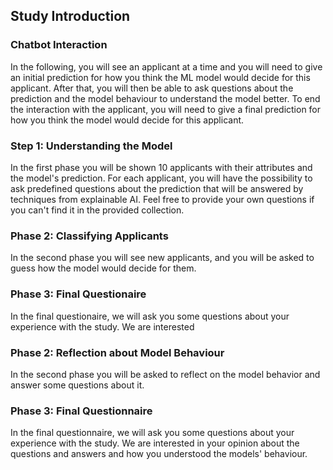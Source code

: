 ## Study Introduction

### Chatbot Interaction

In the following, you will see an applicant at a time and you will need to give an initial prediction for how you think
the ML model would decide for this applicant. After that, you will then be able to ask questions about the prediction
and the model behaviour to understand the model better. To end the interaction with the applicant, you will need to
give a final prediction for how you think the model would decide for this applicant.

### Step 1: Understanding the Model

In the first phase you will be shown 10 applicants with their attributes and the model's prediction.
For each applicant, you will have the possibility to ask predefined questions about the prediction that will be
answered by techniques from explainable AI. Feel free to provide your own questions if you can't find
it in the provided collection.

### Phase 2: Classifying Applicants

In the second phase you will see new applicants, and you will be asked to guess how the model would decide 
for them.

### Phase 3: Final Questionaire

In the final questionaire, we will ask you some questions about your experience with the study. We are interested
### Phase 2: Reflection about Model Behaviour

In the second phase you will be asked to reflect on the model behavior and answer some questions about it.

### Phase 3: Final Questionnaire

In the final questionnaire, we will ask you some questions about your experience with the study. We are interested
in your opinion about the questions and answers and how you understood the models' behaviour.